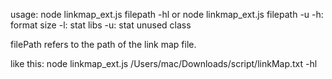 usage: node linkmap_ext.js filepath -hl 
or 
node linkmap_ext.js filepath -u
-h: format size
-l: stat libs
-u: stat unused class

filePath refers to the path of the link map file.

like this:
node linkmap_ext.js /Users/mac/Downloads/script/linkMap.txt  -hl
